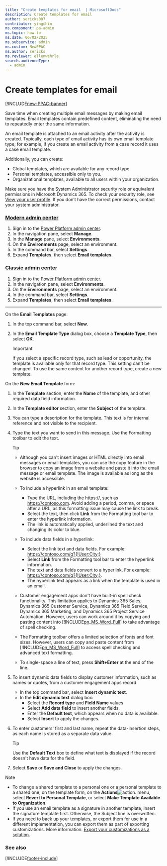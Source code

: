```yaml
---
title: "Create templates for email  | MicrosoftDocs"
description: Create templates for email
author: sericks007
contributor: yingchin
ms.component: pa-admin
ms.topic: how-to
ms.date: 06/02/2025
ms.subservice: admin
ms.custom: NewPPAC
ms.author: sericks
ms.reviewer: ellenwehrle
search.audienceType: 
  - admin
---
```

# Create templates for email

[!INCLUDE[new-PPAC-banner](~/includes/new-PPAC-banner.md)]

Save time when creating multiple email messages by making email templates. Email templates contain predefined content, eliminating the need to repeatedly enter the same information.

An email template is attached to an email activity after the activity is created. Typically, each type of email activity has its own email template type; for example, if you create an email activity from a case record it uses a case email template.

Additionally, you can create:
- Global templates, which are available for any record type.
- Personal templates, accessible only to you.
- Organizational templates, available to all users within your organization.

Make sure you have the System Administrator security role or equivalent permissions in Microsoft Dynamics 365. To check your security role, see [View your user profile](/powerapps/user/view-your-user-profile). If you don’t have the correct permissions, contact your system administrator.

### [Modern admin center](#tab/new)
1. Sign in to the [Power Platform admin center](https://admin.powerplatform.microsoft.com/).
1. In the navigation pane, select **Manage**.
1. In the **Manage** pane, select **Environments**.
1. On the **Environments** page, select an environment.
1. In the command bar, select **Settings**. 
1. Expand **Templates**, then select **Email templates**.
  
### [Classic admin center](#tab/classic)
1. Sign in to the [Power Platform admin center](https://admin.powerplatform.microsoft.com/).
1. In the navigation pane, select **Environments**.
1. On the **Environments** page, select an environment.
1. In the command bar, select **Settings**.  
1. Expand **Templates**, then select **Email templates**.
---
  
On the **Email Templates** page:
1. In the top command bar, select **New**.
1. In the **Email Template Type** dialog box, choose a **Template Type**, then select **OK**.  
  
   > [!IMPORTANT]
   >  If you select a specific record type, such as lead or opportunity, the template is available only for that record type. This setting can't be changed. To use the same content for another record type, create a new template.  
  
On the **New Email Template** form:
1. In the **Template** section, enter the **Name** of the template, and other required data field information.
2. In the **Template editor** section, enter the **Subject** of the template.
3. You can type a description for the template. This text is for internal reference and not visible to the recipient.  
4. Type the text you want to send in this message. Use the Formatting toolbar to edit the text.  
  
   > [!TIP]
   > - Although you can't insert images or HTML directly into email messages or email templates, you can use the copy feature in the browser to copy an image from a website and paste it into the email message or email template. The image is available as long as the website is accessible.
   >   
   > - To include a hyperlink in an email template:
   >   - Type the URL, including the https://, such as https://contoso.com. Avoid adding a period, comma, or space after a URL, as this formatting issue may cause the link to break.
   >   - Select the text, then click **Link** from the Formatting tool bar to enter the hyperlink information.
   >   - The link is automatically applied, underlined the text and changing its color to blue.
   >   
   > - To include data fields in a hyperlink:
   >   - Select the link text and data fields. For example: https://contoso.com/q?{!User:City;}
   >   - Select **Link** from the Formatting tool bar to enter the hyperlink information.
   >   - The text and data fields convert to a hyperlink. For example: <a href="https://contoso.com/q?{!User:City;}">https://contoso.com/q?{!User:City;}</a>.
   >   - The hyperlink text appears as a link when the template is used in an email.
   >   
   > - Customer engagement apps don't have built-in spell check functionality. This limitation applies to Dynamics 365 Sales, Dynamics 365 Customer Service, Dynamics 365 Field Service, Dynamics 365 Marketing, and Dynamics 365 Project Service Automation. However, users can work around it by copying and pasting content into [!INCLUDE[pn_MS_Word_Full](../includes/pn-ms-word-full.md)] to take advantage of spell checking.
   >   
   > - The Formatting toolbar offers a limited selection of fonts and font sizes. However, users can copy and paste content from [!INCLUDE[pn_MS_Word_Full](../includes/pn-ms-word-full.md)] to access spell checking and advanced text formatting.
   >   
   > - To single-space a line of text, press **Shift+Enter** at the end of the line.  
  
5. To insert dynamic data fields to display customer information, such as names or quotes, from a customer engagement apps record:
     - In the top command bar, select **Insert dynamic text**.
     - In the **Edit dynamic text** dialog box:
       - Select the **Record type** and **Field Name** values
       - Select **Add data field** to insert another fields.
       - Enter the **Default text**, which appears when no data is available.
       - Select **Insert** to apply the changes.
 
6. To enter customers' first and last name, repeat the data-insertion steps, as each name is stored as a separate data value. 
  
    > [!TIP]
    >  Use the **Default Text** box to define what text is displayed if the record doesn't have data for the field.  
  
7. Select **Save** or **Save and Close** to apply the changes.  
  
> [!NOTE]
> - To change a shared template to a personal one or a personal template to a shared one, on the template form, on the **Actions**![action.](../admin/media/action-button.png "action") menu, select **Revert to Personal Template**, or select **Make Template Available to Organization**.  
> - If you use an email template as a signature in another template, insert the signature template first. Otherwise, the Subject line is  overwritten.  
> - If you need to back up your templates, or export them for use in a different implementation, you can export them as part of exporting customizations. More information: [Export your customizations as a solution](/powerapps/maker/model-driven-apps/distribute-model-driven-app).  
  
### See also  

[!INCLUDE[footer-include](../includes/footer-banner.md)]
